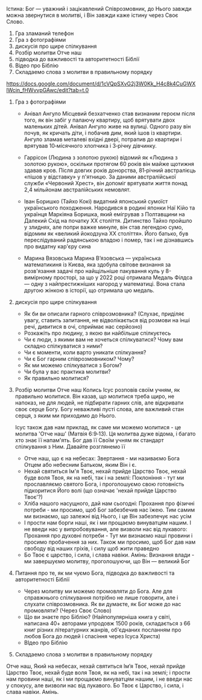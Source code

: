 
Істина: Бог — уважний і зацікавлений Співрозмовник, до Нього завжди можна звернутися в молитві, і Він завжди каже істину через Своє Слово.

1. Гра зламаний телефон
2. Гра з фотографіями
3. дискусія про щире спілкування
4. Розбір молитви Отче наш
5. підводка до важливості та авторитетності Біблії
6. Відео про Біблію
7. Складаемо слова з молитви в правильному порядку

https://docs.google.com/document/d/1cVQpSXvG2j3W0Kk_H4c8k4CuGWXlWcin_fHWvvpGAwc/edit?tab=t.0


1. Гра з фотографіями
	- Анівал Ангуло
	Місцевий безхатченко став визнаним героєм після того, як він забіг у палаючу квартиру, щоб врятувати двох маленьких дітей. Анівал Ангуло живе на вулиці. Одного разу він почув, як кричать діти, і побачив дим, який ішов із квартири. Ангуло зламав металеві вхідні двері, потрапив до квартири і врятував 10‑місячного хлопчика і 3‑річну дівчинку.

	- Гаррісон (Людина з золотою рукою)
	відомий як «Людина з золотою рукою», оскільки протягом 60 років він майже щотижня здавав кров. Після довгих років донорства, 81‑річний австралієць «пішов у відставку» у п'ятницю. За даними австралійської служби «Червоний Хрест», він допоміг врятувати життя понад 2,4 мільйонам австралійських немовлят.

	- Іван Боришко (Тайхо Кокі)
	видатний японський сумоїст українського походження. Народився в родині японки Наї Кійо та українця Маркіяна Боришка, який емігрував з Полтавщини на Далекий Схід на початку XX століття. Дитинство Тайхо пройшло у злиднях, але попри важке минуле, він став легендою сумо, відомим як «великий йокодзуна XX століття». Його батько, був переслідуваний радянською владою і помер, так і не дізнавшись про видатну кар'єру сина
	
	- Марина Вязовська
	Марина В’язовська — українська математикиня із Києва, яка здобула світове визнання за розв'язання задачі про найщільніше пакування куль у 8-вимірному просторі, за що у 2022 році отримала Медаль Філдса — одну з найпрестижніших нагород у математиці. Вона стала другою жінкою в історії, що отримала цю медаль. 

2. дискусія про щире спілкування
	- Як би ви описали гарного співрозмовника? (Слухає, приділяє увагу, ставить запитання, не відволікається від розмови на інші речі, дивитися в очі, сприймає нас серйозно)
	- Розкажіть про людину, з якою ви найбільше спілкуєтесь
	- Чи є люди, з якими вам не хочеться спілкуватися? Чому вам складно спілкуватися з ними?
	- Чи є моменти, коли варто уникати спілкуання?
	- Чи є Бог гарним співрозмовником? Чому? 
	- Як ми можемо спілкуватися з Богом?
	- Чи була у вас практика молитви?
	- Як правильно молитися?
	
3. Розбір молитви Отче наш
	Колись Ісус розповів своїм учням, як правильно молитися. Він казав, що молитися треба щиро, не напоказ, не для людей, не підбирати гарних слів, але відкривати своє серце Богу. Богу неважливі пусті слова, але важливий стан серця, з яким ми приходимо до Нього. 
	
	Ісус також дав нам приклад, як саме ми можемо молитися - це молитва 'Отче наш' (Матвія 6:9‑13). Ця молитва дуже відома, і багато хто знає її напам'ять. Бог дав її Своїм учням як стандарт спілкування з Ним. Давайте розглянемо її
	
	- Отче наш, що є на небесах: Звертання - ми називаємо Бога Отцем або небесним Батьком, яким Він і є.
	- Нехай святиться Ім'я Твоє, нехай прийде Царство Твоє, нехай буде воля Твоя, як на небі, так і на землі: Поклоніння - тут ми прославляємо святого Бога, і проголошуємо свою готовність підкоритися Його волі (що означає 'нехай прийде Царство Твоє'?)
	- Хліба нашого насущного, дай нам сьогодні: Прохання про фізичні потреби - ми просимо, щоб Бог забезбечив нас їжею. Тим самим ми визнаємо, що залежні від Нього, і це Він забезпечує нас усім
	- І прости нам борги наші, як і ми прощаємо винуватцям нашим. І не введи нас у випробовування, але визволи нас від лукавого: Прохання про духовні потреби - Тут ми визнаємо наші провини і просимо пробачення за них. Також ми просимо, щоб Бог дав нам свободу від наших гріхів, і силу щоб жити праведно
	- Бо Твоє є царство, і сила, і слава навіки. Амінь: Визнання влади - ми завершуємо молитву, проголошуючи, що Він — великий Бог
	
4. Питання про те, як ми чуємо Бога, підводка до важливості та авторитетності Біблії
	- Через молитву ми можемо промовляти до Бога. Але для справжнього спілкування потрібно не лише говорити, але і слухати співрозмовника. Як ви думаєте, як Бог може до нас промовляти? (Через Своє Слово)
	- Що ви знаєте про Біблію? (Найпопулярніша книга у світі, написана 40+ авторами упродовж 1500 років, складається з 66 книг різних літературних жанрів, об'єднаних посланням про любов Бога до людей і спасіння через Ісуса Христа)
	- ВІдео про Біблію
	
5. Складаемо слова з молитви в правильному порядку





Отче наш, Який на небесах, нехай святиться Ім’я Твоє, нехай прийде Царство Твоє, нехай буде воля Твоя, як на небі, так і на землі; і прости нам провини наші, як і ми прощаємо винуватцям нашим, і не введи нас у спокусу, але визволи нас від лукавого. Бо Твоє є Царство, і сила, і слава навіки. Амінь.

